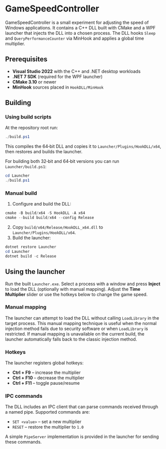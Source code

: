# GameSpeedController

GameSpeedController is a small experiment for adjusting the speed of Windows applications. It contains a C++ DLL built with CMake and a WPF launcher that injects the DLL into a chosen process. The DLL hooks `Sleep` and `QueryPerformanceCounter` via MinHook and applies a global time multiplier.

## Prerequisites

- **Visual Studio 2022** with the C++ and .NET desktop workloads
- **.NET 7 SDK** (required for the WPF launcher)
- **CMake 3.10** or newer
- **MinHook** sources placed in `HookDLL/MinHook`

## Building

### Using build scripts

At the repository root run:

```powershell
./build.ps1
```

This compiles the 64‑bit DLL and copies it to `Launcher/Plugins/HookDLL/x64`, then restores and builds the launcher.

For building both 32‑bit and 64‑bit versions you can run `Launcher/build.ps1`:

```powershell
cd Launcher
./build.ps1
```

### Manual build

1. Configure and build the DLL:

```powershell
cmake -B build/x64 -S HookDLL -A x64
cmake --build build/x64 --config Release
```

2. Copy `build/x64/Release/HookDLL_x64.dll` to `Launcher/Plugins/HookDLL/x64`.
3. Build the launcher:

```powershell
dotnet restore Launcher
cd Launcher
dotnet build -c Release
```

## Using the launcher

Run the built `Launcher.exe`. Select a process with a window and press **Inject** to load the DLL (optionally with manual mapping). Adjust the **Time Multiplier** slider or use the hotkeys below to change the game speed.

### Manual mapping

The launcher can attempt to load the DLL without calling `LoadLibrary` in the
target process. This manual mapping technique is useful when the normal
injection method fails due to security software or when `LoadLibrary` is
restricted. If manual mapping is unavailable on the current build, the launcher
automatically falls back to the classic injection method.

### Hotkeys

The launcher registers global hotkeys:

- **Ctrl + F9** – increase the multiplier
- **Ctrl + F10** – decrease the multiplier
- **Ctrl + F11** – toggle pause/resume

### IPC commands

The DLL includes an IPC client that can parse commands received through a named pipe. Supported commands are:

- `SET <value>` – set a new multiplier
- `RESET` – restore the multiplier to `1.0`

A simple `PipeServer` implementation is provided in the launcher for sending these commands.
